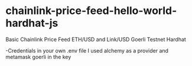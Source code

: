 # chainlink-price-feed-hello-world-hardhat-js
Basic Chainlink Price Feed ETH/USD and Link/USD
Goerli Testnet
Hardhat 

-Credentials in your own .env file I used alchemy as a 
provider and metamask goerli in the key
